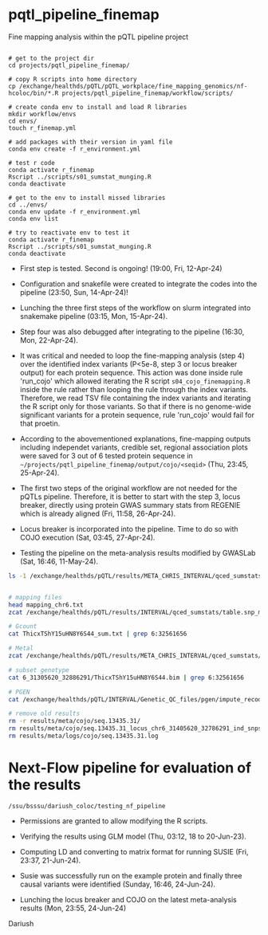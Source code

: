 # pqtl_pipeline_finemap
Fine mapping analysis within the pQTL pipeline project

```{bash}

# get to the project dir
cd projects/pqtl_pipeline_finemap/

# copy R scripts into home directory
cp /exchange/healthds/pQTL/pQTL_workplace/fine_mapping_genomics/nf-hcoloc/bin/*.R projects/pqtl_pipeline_finemap/workflow/scripts/

# create conda env to install and load R libraries
mkdir workflow/envs
cd envs/
touch r_finemap.yml

# add packages with their version in yaml file
conda env create -f r_environment.yml

# test r code
conda activate r_finemap
Rscript ../scripts/s01_sumstat_munging.R
conda deactivate

# get to the env to install missed libraries
cd ../envs/
conda env update -f r_environment.yml
conda env list

# try to reactivate env to test it
conda activate r_finemap
Rscript ../scripts/s01_sumstat_munging.R
conda deactivate

```

- First step is tested. Second is ongoing! (19:00, Fri, 12-Apr-24)

- Configuration and snakefile were created to integrate the codes into the pipeline (23:50, Sun, 14-Apr-24)!

- Lunching the three first steps of the workflow on slurm integrated into snakemake pipeline (03:15, Mon, 15-Apr-24).

- Step four was also debugged after integrating to the pipeline (16:30, Mon, 22-Apr-24).

- It was critical and needed to loop the fine-mapping analysis (step 4) over the identified index variants (P<5e-8, step 3 or locus breaker output) for each protein sequence. This action was done inside rule 'run_cojo' which allowed iterating the R script `s04_cojo_finemapping.R` inside the rule rather than looping the rule through the index variants. Therefore, we read TSV file containing the index variants and iterating the R script only for those variants. So that if there is no genome-wide significant variants for a protein sequence, rule 'run_cojo' would fail for that proetin.

- According to the abovementioned explanations, fine-mapping outputs including independet variants, credible set, regional association plots were saved for 3 out of 6 tested protein sequence in `~/projects/pqtl_pipeline_finemap/output/cojo/<seqid>` (Thu, 23:45, 25-Apr-24).

- The first two steps of the original workflow are not needed for the pQTLs pipeline. Therefore, it is better to start with the step 3, locus breaker, directly using protein GWAS summary stats from REGENIE which is already aligned (Fri, 11:58, 26-Apr-24).

- Locus breaker is incorporated into the pipeline. Time to do so with COJO execution (Sat, 03:45, 27-Apr-24).

- Testing the pipeline on the meta-analysis results modified by GWASLab (Sat, 16:46, 11-May-24).
```bash
ls -1 /exchange/healthds/pQTL/results/META_CHRIS_INTERVAL/qced_sumstats_digits_not_flipped/output/seq*/seq*.gwaslab.tsv.bgz > conf/path_meta_all.txt
```

```bash

# mapping files
head mapping_chr6.txt
zcat /exchange/healthds/pQTL/results/INTERVAL/qced_sumstats/table.snp_mapping.tsv.gz

# Gcount
cat ThicxTShY15uHN8Y6S44_sum.txt | grep 6:32561656

# Metal
zcat /exchange/healthds/pQTL/results/META_CHRIS_INTERVAL/qced_sumstats/output/seq.13435.31/seq.13435.31.gwaslab.tsv.gz

# subset genotype
cat 6_31305620_32886291/ThicxTShY15uHN8Y6S44.bim | grep 6:32561656

# PGEN
cat /exchange/healthds/pQTL/INTERVAL/Genetic_QC_files/pgen/impute_recoded_selected_sample_filter_hq_var_6.pvar

# remove old results
rm -r results/meta/cojo/seq.13435.31/
rm results/meta/cojo/seq.13435.31_locus_chr6_31405620_32786291_ind_snps.tsv 
rm results/meta/logs/cojo/seq.13435.31.log

```

# Next-Flow pipeline for evaluation of the results
`/ssu/bsssu/dariush_coloc/testing_nf_pipeline`

- Permissions are granted to allow modifying the R scripts.

- Verifying the results using GLM model (Thu, 03:12, 18 to 20-Jun-23).

- Computing LD and converting to matrix format for running SUSIE (Fri, 23:37, 21-Jun-24).

- Susie was successfully run on the example protein and finally three causal variants were identified (Sunday, 16:46, 24-Jun-24).

- Lunching the locus breaker and COJO on the latest meta-analysis results (Mon, 23:55, 24-Jun-24)

Dariush
